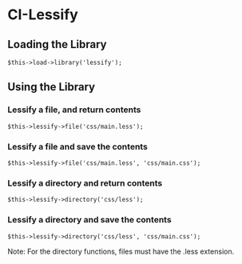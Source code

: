 CI-Lessify
==========

Loading the Library
-------------------
    $this->load->library('lessify');

Using the Library
-----------------
### Lessify a file, and return contents
    $this->lessify->file('css/main.less');

### Lessify a file and save the contents
    $this->lessify->file('css/main.less', 'css/main.css');

### Lessify a directory and return contents
    $this->lessify->directory('css/less');
    
### Lessify a directory and save the contents
    $this->lessify->directory('css/less', 'css/main.css');
    
Note: For the directory functions, files must have the .less extension.
